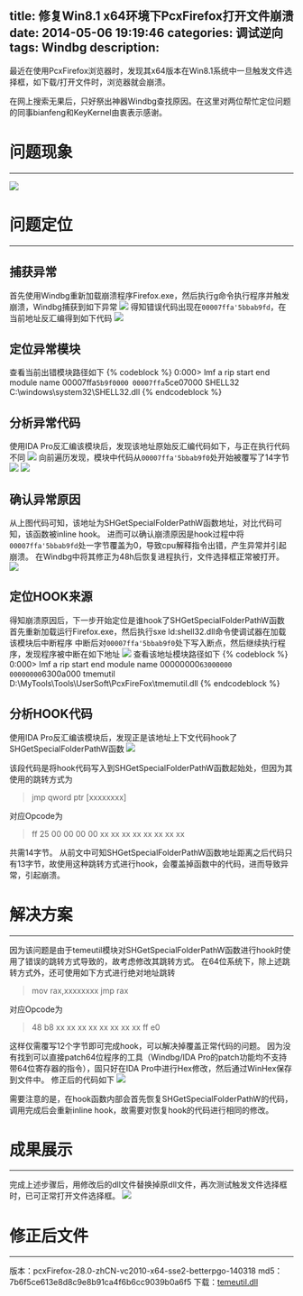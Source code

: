 title: 修复Win8.1 x64环境下PcxFirefox打开文件崩溃
date: 2014-05-06 19:19:46
categories: 调试逆向
tags: Windbg
description:
---

最近在使用PcxFirefox浏览器时，发现其x64版本在Win8.1系统中一旦触发文件选择框，如下载/打开文件时，浏览器就会崩溃。

在网上搜索无果后，只好祭出神器Windbg查找原因。在这里对两位帮忙定位问题的同事bianfeng和KeyKernel由衷表示感谢。

# 问题现象
***
![](http://7xicmh.com1.z0.glb.clouddn.com/blog/repair-pcxfirefox-crash-in-win81-x64-environment/crash.jpg)

<!-- more -->

# 问题定位
***
## 捕获异常
首先使用Windbg重新加载崩溃程序Firefox.exe，然后执行g命令执行程序并触发崩溃，Windbg捕获到如下异常
![](http://7xicmh.com1.z0.glb.clouddn.com/blog/repair-pcxfirefox-crash-in-win81-x64-environment/windbg_crash.jpg)
得知错误代码出现在`00007ffa'5bbab9fd`，在当前地址反汇编得到如下代码
![](http://7xicmh.com1.z0.glb.clouddn.com/blog/repair-pcxfirefox-crash-in-win81-x64-environment/u-rip.jpg)
## 定位异常模块
查看当前出错模块路径如下
{% codeblock %}
0:000> lmf a rip
start             end                 module name
00007ffa`5b9f0000 00007ffa`5ce07000   SHELL32  C:\windows\system32\SHELL32.dll
{% endcodeblock %}
## 分析异常代码
使用IDA Pro反汇编该模块后，发现该地址原始反汇编代码如下，与正在执行代码不同
![](http://7xicmh.com1.z0.glb.clouddn.com/blog/repair-pcxfirefox-crash-in-win81-x64-environment/ida-code.jpg)
向前遍历发现，模块中代码从`00007ffa'5bbab9f0`处开始被覆写了14字节
![](http://7xicmh.com1.z0.glb.clouddn.com/blog/repair-pcxfirefox-crash-in-win81-x64-environment/u-b9f0.jpg)
![](http://7xicmh.com1.z0.glb.clouddn.com/blog/repair-pcxfirefox-crash-in-win81-x64-environment/ida-b9f0.jpg)
## 确认异常原因
从上图代码可知，该地址为SHGetSpecialFolderPathW函数地址，对比代码可知，该函数被inline hook。
进而可以确认崩溃原因是hook过程中将`00007ffa'5bbab9fd`处一字节覆盖为0，导致cpu解释指令出错，产生异常并引起崩溃。
在Windbg中将其修正为48h后恢复进程执行，文件选择框正常被打开。
![](http://7xicmh.com1.z0.glb.clouddn.com/blog/repair-pcxfirefox-crash-in-win81-x64-environment/fix-ok.jpg)
## 定位HOOK来源
得知崩溃原因后，下一步开始定位是谁hook了SHGetSpecialFolderPathW函数
首先重新加载运行Firefox.exe，然后执行sxe ld:shell32.dll命令使调试器在加载该模块后中断程序
中断后对`00007ffa'5bbab9f0`处下写入断点，然后继续执行程序，发现程序被中断在如下地址
![](http://7xicmh.com1.z0.glb.clouddn.com/blog/repair-pcxfirefox-crash-in-win81-x64-environment/ba-b9f0.jpg)
查看该地址模块路径如下
{% codeblock %}
0:000> lmf a rip
start             end                 module name
00000000`63000000 00000000`6300a000   tmemutil D:\MyTools\Tools\UserSoft\PcxFireFox\tmemutil.dll
{% endcodeblock %}
## 分析HOOK代码
使用IDA Pro反汇编该模块后，发现正是该地址上下文代码hook了SHGetSpecialFolderPathW函数
![](http://7xicmh.com1.z0.glb.clouddn.com/blog/repair-pcxfirefox-crash-in-win81-x64-environment/ida-hook.jpg)

该段代码是将hook代码写入到SHGetSpecialFolderPathW函数起始处，但因为其使用的跳转方式为
>jmp qword ptr [xxxxxxxx]

对应Opcode为
>ff 25 00 00 00 00 xx xx xx xx xx xx xx xx

共需14字节。
从前文中可知SHGetSpecialFolderPathW函数地址距离之后代码只有13字节，故使用这种跳转方式进行hook，会覆盖掉函数中的代码，进而导致异常，引起崩溃。

# 解决方案
***
因为该问题是由于temeutil模块对SHGetSpecialFolderPathW函数进行hook时使用了错误的跳转方式导致的，故考虑修改其跳转方式。
在64位系统下，除上述跳转方式外，还可使用如下方式进行绝对地址跳转
>mov rax,xxxxxxxx
>jmp rax

对应Opcode为
>48 b8 xx xx xx xx xx xx xx xx
>ff e0

这样仅需覆写12个字节即可完成hook，可以解决掉覆盖正常代码的问题。
因为没有找到可以直接patch64位程序的工具（Windbg/IDA Pro的patch功能均不支持带64位寄存器的指令），固只好在IDA Pro中进行Hex修改，然后通过WinHex保存到文件中。
修正后的代码如下
![](http://7xicmh.com1.z0.glb.clouddn.com/blog/repair-pcxfirefox-crash-in-win81-x64-environment/fix-hook.jpg)

需要注意的是，在hook函数内部会首先恢复SHGetSpecialFolderPathW的代码，调用完成后会重新inline hook，故需要对恢复hook的代码进行相同的修改。

# 成果展示
***
完成上述步骤后，用修改后的dll文件替换掉原dll文件，再次测试触发文件选择框时，已可正常打开文件选择框。
![](http://7xicmh.com1.z0.glb.clouddn.com/blog/repair-pcxfirefox-crash-in-win81-x64-environment/is-ok.jpg)

# 修正后文件
***
版本：pcxFirefox-28.0-zhCN-vc2010-x64-sse2-betterpgo-140318
md5：7b6f5ce613e8d8c9e8b91ca4f6b6cc9039b0a6f5
下载：[temeutil.dll](http://pan.baidu.com/s/1fCfsM)
